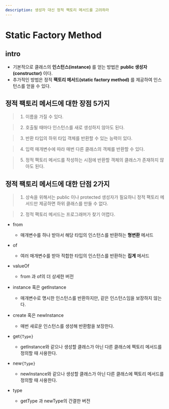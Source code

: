 ```yaml
---
description: 생성자 대신 정적 팩토리 메서드를 고려하라
---
```


# Static Factory Method

## intro

- 기본적으로 클래스의 **인스턴스(instance)** 를 얻는 방법은 **public 생성자(constructor)** 이다.
- 추가적인 방법은 정적 **팩토리 메서드(static factory method)** 를 제공하여 인스턴스를 얻을 수 있다.

## 정적 팩토리 메서드에 대한 장점 5가지

> 1. 이름을 가질 수 있다.

> 2. 호출될 때마다 인스턴스를 새로 생성하지 않아도 된다.

> 3. 반환 타입의 하위 타입 객체를 반환할 수 있는 능력이 있다.

> 4. 입력 매개변수에 따라 매번 다른 클래스의 객체를 반환할 수 있다.

> 5. 정적 팩토리 메서드를 작성하는 시점에 반환할 객체의 클래스가 존재하지 않아도 된다.

## 정적 팩토리 메서드에 대한 단점 2가지

> 1. 상속을 위해서는 public 이나 protected 생성자가 필요하니 정적 팩토리 메서드만 제공하면 하위 클래스를 만들 수 없다.

> 2. 정적 팩토리 메서드는 프로그래머가 찾기 어렵다.

- from
	- 매개변수를 하나 받아서 해당 타입의 인스턴스를 반환하는 **형변환** 메서드
	
- of
	- 여러 매개변수를 받아 적합한 타입의 인스턴스를 반환하는 **집계** 메서드
	
- valueOf
	- from 과 of의 더 상세한 버전
	
- instance 혹은 getInstance
	- 매개변수로 명시한 인스턴스를 반환하지만, 같은 인스턴스임을 보장하지 않는다.
	
- create 혹은 newInstance
	- 매번 새로운 인스턴스를 생성해 반환함을 보장한다.
	
- get`{Type}`
	- getInstance와 같으나 생성할 클래스가 아닌 다른 클래스에 펙토리 메서드를 정의할 때 사용한다.
	
- new`{Type}`
	- newInstance와 같으나 생성할 클래스가 아닌 다른 클래스에 펙토리 메서드를 정의할 때 사용한다.
	
- type
	- getType 과 newType의 간결한 버전
